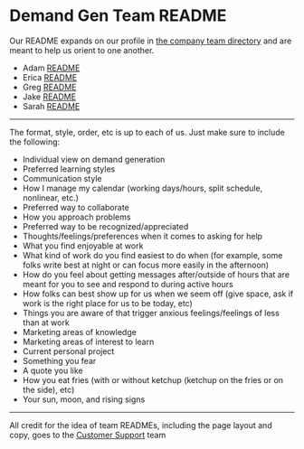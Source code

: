 # Demand Gen Team README

Our README expands on our profile in [the company team directory](../../../team/index.md) and are meant to help us orient to one another.

- Adam [README](./adam-readme.md)
- Erica [README](./erica-readme.md)
- Greg [README](./greg-readme.md)
- Jake [README](./jake-readme.md)
- Sarah [README](./sarah-readme.md)

---

The format, style, order, etc is up to each of us. Just make sure to include the following:

- Individual view on demand generation
- Preferred learning styles
- Communication style
- How I manage my calendar (working days/hours, split schedule, nonlinear, etc.)
- Preferred way to collaborate
- How you approach problems
- Preferred way to be recognized/appreciated
- Thoughts/feelings/preferences when it comes to asking for help
- What you find enjoyable at work
- What kind of work do you find easiest to do when (for example, some folks write best at night or can focus more easily in the afternoon)
- How do you feel about getting messages after/outside of hours that are meant for you to see and respond to during active hours
- How folks can best show up for us when we seem off (give space, ask if work is the right place for us to be today, etc)
- Things you are aware of that trigger anxious feelings/feelings of less than at work
- Marketing areas of knowledge
- Marketing areas of interest to learn
- Current personal project
- Something you fear
- A quote you like
- How you eat fries (with or without ketchup (ketchup on the fries or on the side), etc)
- Your sun, moon, and rising signs

---

All credit for the idea of team READMEs, including the page layout and copy, goes to the [Customer Support](../../ce-support/support/team/index.md) team
